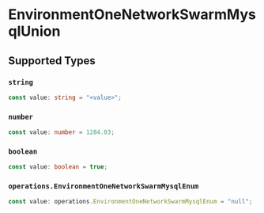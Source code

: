 # EnvironmentOneNetworkSwarmMysqlUnion


## Supported Types

### `string`

```typescript
const value: string = "<value>";
```

### `number`

```typescript
const value: number = 1284.03;
```

### `boolean`

```typescript
const value: boolean = true;
```

### `operations.EnvironmentOneNetworkSwarmMysqlEnum`

```typescript
const value: operations.EnvironmentOneNetworkSwarmMysqlEnum = "null";
```

